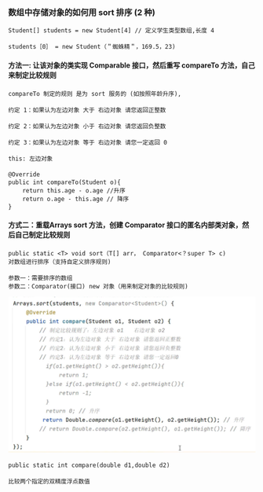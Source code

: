 ### 数组中存储对象的如何用 sort 排序 (2 种)

```
Student[] students = new Student[4] // 定义学生类型数组,长度 4

students［0］ = new Student（＂蜘蛛精＂，169.5，23) 
```

#### 方法一: 让该对象的类实现 Comparable 接口，然后重写 compareTo 方法，自己来制定比较规则

```
compareTo 制定的规则 是为 sort 服务的 (如按照年龄升序),

约定 1：如果认为左边对象 大于 右边对象 请您返回正整数

约定 2：如果认为左边对象 小于 右边对象 请您返回负整数

约定 3：如果认为左边对象 等于 右边对象 请您一定返回 0

this: 左边对象

@Override
public int compareTo(Student o){
	return this.age - o.age //升序
	return o.age - this.age // 降序
}	
```

#### 方式二：重载Arrays sort 方法，创建 Comparator 接口的匿名内部类对象，然后自己制定比较规则

```
public static <T> void sort（T[] arr， Comparator<？super T> c)
对数组进行排序（支持自定义排序规则)

参数一：需要排序的数组  
参数二：Comparator(接口) new 对象（用来制定对象的比较规则)
```

![](https://raw.githubusercontent.com/tianran721/img/main/img/20240110160211.png)

```
public static int compare(double d1,double d2)

比较两个指定的双精度浮点数值
```


 